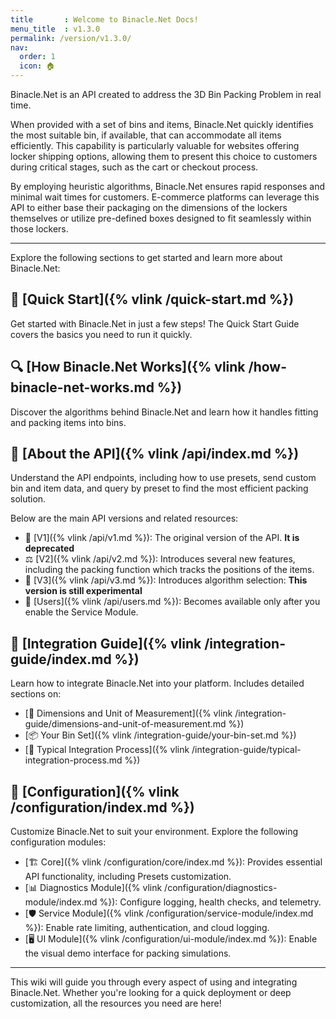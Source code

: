 ```yaml
---
title       : Welcome to Binacle.Net Docs!
menu_title  : v1.3.0
permalink: /version/v1.3.0/
nav:
  order: 1
  icon: 🏠
---
```



Binacle.Net is an API created to address the 3D Bin Packing Problem in real time.

When provided with a set of bins and items, Binacle.Net quickly identifies the most suitable bin, if available, that can accommodate all items efficiently. This capability is particularly valuable for websites offering locker shipping options, allowing them to present this choice to customers during critical stages, such as the cart or checkout process.

By employing heuristic algorithms, Binacle.Net ensures rapid responses and minimal wait times for customers. E-commerce platforms can leverage this API to either base their packaging on the dimensions of the lockers themselves or utilize pre-defined boxes designed to fit seamlessly within those lockers.

---

Explore the following sections to get started and learn more about Binacle.Net:

## 🚀 [Quick Start]({% vlink /quick-start.md %})
Get started with Binacle.Net in just a few steps! The Quick Start Guide covers the basics you need to run it quickly.

## 🔍 [How Binacle.Net Works]({% vlink /how-binacle-net-works.md %})
Discover the algorithms behind Binacle.Net and learn how it handles fitting and packing items into bins.

## 📡 [About the API]({% vlink /api/index.md %})
Understand the API endpoints, including how to use presets, send custom bin and item data, and query by preset to find the most efficient packing solution.

Below are the main API versions and related resources:
- 🚨 [V1]({% vlink /api/v1.md %}): The original version of the API. **It is deprecated**
- ⚖️ [V2]({% vlink /api/v2.md %}): Introduces several new features, including the packing function which tracks the positions of the items.
- 🧪 [V3]({% vlink /api/v3.md %}): Introduces algorithm selection: **This version is still experimental**
- 👥 [Users]({% vlink /api/users.md %}): Becomes available only after you enable the Service Module.

## 🔗 [Integration Guide]({% vlink /integration-guide/index.md %})
Learn how to integrate Binacle.Net into your platform. Includes detailed sections on:

- [📏 Dimensions and Unit of Measurement]({% vlink /integration-guide/dimensions-and-unit-of-measurement.md %})
- [📦 Your Bin Set]({% vlink /integration-guide/your-bin-set.md %})
- [🌟 Typical Integration Process]({% vlink /integration-guide/typical-integration-process.md %})

## 🔧 [Configuration]({% vlink /configuration/index.md %})
Customize Binacle.Net to suit your environment. Explore the following configuration modules:

- [🏗️ Core]({% vlink /configuration/core/index.md %}): Provides essential API functionality, including Presets customization.
- [📊 Diagnostics Module]({% vlink /configuration/diagnostics-module/index.md %}): Configure logging, health checks, and telemetry.
- [🛡️ Service Module]({% vlink /configuration/service-module/index.md %}): Enable rate limiting, authentication, and cloud logging.
- [🖥️ UI Module]({% vlink /configuration/ui-module/index.md %}): Enable the visual demo interface for packing simulations.

---

This wiki will guide you through every aspect of using and integrating Binacle.Net. Whether you're looking for a quick deployment or deep customization, all the resources you need are here!
